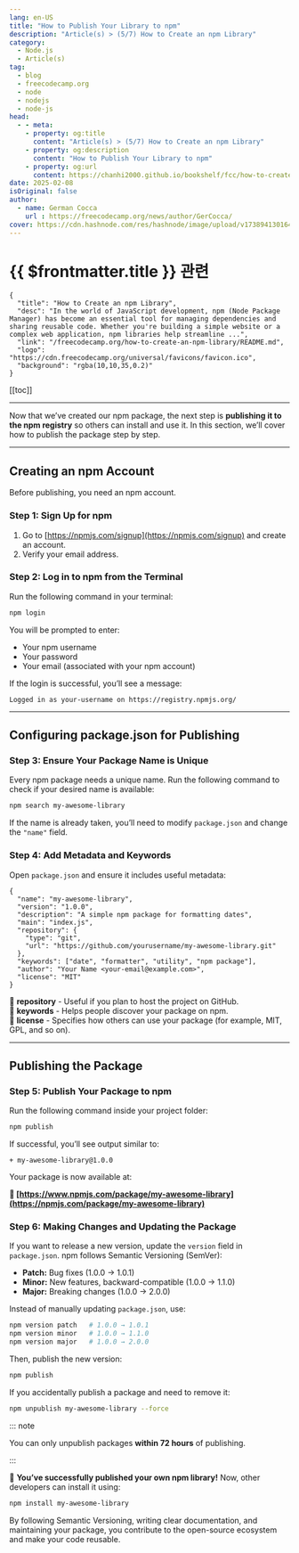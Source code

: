 ```yaml
---
lang: en-US
title: "How to Publish Your Library to npm"
description: "Article(s) > (5/7) How to Create an npm Library"
category:
  - Node.js
  - Article(s)
tag:
  - blog
  - freecodecamp.org
  - node
  - nodejs
  - node-js
head:
  - - meta:
    - property: og:title
      content: "Article(s) > (5/7) How to Create an npm Library"
    - property: og:description
      content: "How to Publish Your Library to npm"
    - property: og:url
      content: https://chanhi2000.github.io/bookshelf/fcc/how-to-create-an-npm-library/how-to-publish-your-library-to-npm.html
date: 2025-02-08
isOriginal: false
author:
  - name: German Cocca
    url : https://freecodecamp.org/news/author/GerCocca/
cover: https://cdn.hashnode.com/res/hashnode/image/upload/v1738941301640/7189d889-387d-4bd2-bf5c-2cbcbd17faad.png
---
```


# {{ $frontmatter.title }} 관련

```component VPCard
{
  "title": "How to Create an npm Library",
  "desc": "In the world of JavaScript development, npm (Node Package Manager) has become an essential tool for managing dependencies and sharing reusable code. Whether you're building a simple website or a complex web application, npm libraries help streamline ...",
  "link": "/freecodecamp.org/how-to-create-an-npm-library/README.md",
  "logo": "https://cdn.freecodecamp.org/universal/favicons/favicon.ico",
  "background": "rgba(10,10,35,0.2)"
}
```

[[toc]]

---

<SiteInfo
  name="How to Create an npm Library"
  desc="In the world of JavaScript development, npm (Node Package Manager) has become an essential tool for managing dependencies and sharing reusable code. Whether you're building a simple website or a complex web application, npm libraries help streamline ..."
  url="https://freecodecamp.org/news/how-to-create-an-npm-library#heading-how-to-publish-your-library-to-npm"
  logo="https://cdn.freecodecamp.org/universal/favicons/favicon.ico"
  preview="https://cdn.hashnode.com/res/hashnode/image/upload/v1738941301640/7189d889-387d-4bd2-bf5c-2cbcbd17faad.png"/>

Now that we’ve created our npm package, the next step is **publishing it to the npm registry** so others can install and use it. In this section, we’ll cover how to publish the package step by step.

---

## Creating an npm Account

Before publishing, you need an npm account.

### Step 1: Sign Up for npm

1. Go to [https://npmjs.com/signup](https://npmjs.com/signup) and create an account.
2. Verify your email address.

### Step 2: Log in to npm from the Terminal

Run the following command in your terminal:

```sh
npm login
```

You will be prompted to enter:

- Your npm username
- Your password
- Your email (associated with your npm account)

If the login is successful, you’ll see a message:

```plaintext title="output"
Logged in as your-username on https://registry.npmjs.org/
```

---

## Configuring package.json for Publishing

### Step 3: Ensure Your Package Name is Unique

Every npm package needs a unique name. Run the following command to check if your desired name is available:

```sh
npm search my-awesome-library
```

If the name is already taken, you’ll need to modify <VPIcon icon="iconfont icon-json"/>`package.json` and change the `"name"` field.

### Step 4: Add Metadata and Keywords

Open `package.json` and ensure it includes useful metadata:

```json{2} title="package.json"
{
  "name": "my-awesome-library",
  "version": "1.0.0",
  "description": "A simple npm package for formatting dates",
  "main": "index.js",
  "repository": {
    "type": "git",
    "url": "https://github.com/yourusername/my-awesome-library.git"
  },
  "keywords": ["date", "formatter", "utility", "npm package"],
  "author": "Your Name <your-email@example.com>",
  "license": "MIT"
}
```

🔹 **repository** - Useful if you plan to host the project on GitHub.  
🔹 **keywords** - Helps people discover your package on npm.  
🔹 **license** - Specifies how others can use your package (for example, MIT, GPL, and so on).

---

## Publishing the Package

### Step 5: Publish Your Package to npm

Run the following command inside your project folder:

```sh
npm publish
```

If successful, you’ll see output similar to:

```plaintext title="output"
+ my-awesome-library@1.0.0
```

Your package is now available at:

**📌 [https://www.npmjs.com/package/my-awesome-library](https://npmjs.com/package/my-awesome-library)**

### Step 6: Making Changes and Updating the Package

If you want to release a new version, update the `version` field in <VPIcon icon="iconfont icon-json"/>`package.json`. npm follows Semantic Versioning (SemVer):

- **Patch:** Bug fixes (1.0.0 → 1.0.1)
- **Minor:** New features, backward-compatible (1.0.0 → 1.1.0)
- **Major:** Breaking changes (1.0.0 → 2.0.0)

Instead of manually updating `package.json`, use:

```sh
npm version patch   # 1.0.0 → 1.0.1
npm version minor   # 1.0.0 → 1.1.0
npm version major   # 1.0.0 → 2.0.0
```

Then, publish the new version:

```sh
npm publish
```

If you accidentally publish a package and need to remove it:

```sh
npm unpublish my-awesome-library --force
```

::: note

You can only unpublish packages **within 72 hours** of publishing.

:::

🎯 **You’ve successfully published your own npm library!** Now, other developers can install it using:

```sh
npm install my-awesome-library
```

By following Semantic Versioning, writing clear documentation, and maintaining your package, you contribute to the open-source ecosystem and make your code reusable.

